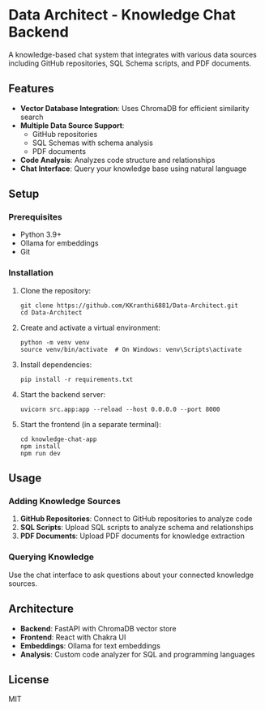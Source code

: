# Data Architect - Knowledge Chat Backend

A knowledge-based chat system that integrates with various data sources including GitHub repositories, SQL Schema scripts, and PDF documents.

## Features

- **Vector Database Integration**: Uses ChromaDB for efficient similarity search
- **Multiple Data Source Support**: 
  - GitHub repositories
  - SQL Schemas with schema analysis
  - PDF documents
- **Code Analysis**: Analyzes code structure and relationships
- **Chat Interface**: Query your knowledge base using natural language

## Setup

### Prerequisites

- Python 3.9+
- Ollama for embeddings
- Git

### Installation

1. Clone the repository:
   ```
   git clone https://github.com/KKranthi6881/Data-Architect.git
   cd Data-Architect
   ```

2. Create and activate a virtual environment:
   ```
   python -m venv venv
   source venv/bin/activate  # On Windows: venv\Scripts\activate
   ```

3. Install dependencies:
   ```
   pip install -r requirements.txt
   ```

4. Start the backend server:
   ```
   uvicorn src.app:app --reload --host 0.0.0.0 --port 8000
   ```

5. Start the frontend (in a separate terminal):
   ```
   cd knowledge-chat-app
   npm install
   npm run dev
   ```

## Usage

### Adding Knowledge Sources

1. **GitHub Repositories**: Connect to GitHub repositories to analyze code
2. **SQL Scripts**: Upload SQL scripts to analyze schema and relationships
3. **PDF Documents**: Upload PDF documents for knowledge extraction

### Querying Knowledge

Use the chat interface to ask questions about your connected knowledge sources.

## Architecture

- **Backend**: FastAPI with ChromaDB vector store
- **Frontend**: React with Chakra UI
- **Embeddings**: Ollama for text embeddings
- **Analysis**: Custom code analyzer for SQL and programming languages

## License

MIT 